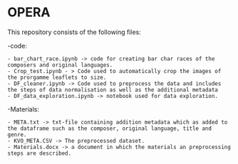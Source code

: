 # OPERA

This repository consists of the following files:

  -code:

    - bar_chart_race.ipynb -> code for creating bar char races of the composers and original languages.
    - Crop_test.ipynb - > Code used to automatically crop the images of the prorgamme leaflets to size.
    - DF_cleaner.ipynb -> Code used to preprocess the data and includes the steps of data normalisation as well as the additional metadata
    - DF_data_exploration.ipynb -> notebook used for data exploration.


  -Materials:
  
    - META.txt -> txt-file containing addition metadata which as added to the dataframe such as the composer, original language, title and genre.
    - KVO_META.CSV -> The preprocessed dataset.
    - Materials.docx -> a document in which the materials an preprocessing steps are described. 
